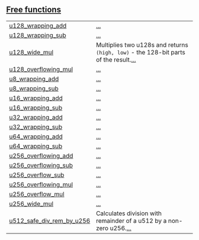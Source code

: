 
[Free functions](./core-integer-free_functions.md)
 ---
| | |
|:---|:---|
| [u128_wrapping_add](./core-integer-u128_wrapping_add.md) | [...](./core-integer-u128_wrapping_add.md) |
| [u128_wrapping_sub](./core-integer-u128_wrapping_sub.md) | [...](./core-integer-u128_wrapping_sub.md) |
| [u128_wide_mul](./core-integer-u128_wide_mul.md) | Multiplies two u128s and returns `(high, low)`  - the 128-bit parts of the result.[...](./core-integer-u128_wide_mul.md) |
| [u128_overflowing_mul](./core-integer-u128_overflowing_mul.md) | [...](./core-integer-u128_overflowing_mul.md) |
| [u8_wrapping_add](./core-integer-u8_wrapping_add.md) | [...](./core-integer-u8_wrapping_add.md) |
| [u8_wrapping_sub](./core-integer-u8_wrapping_sub.md) | [...](./core-integer-u8_wrapping_sub.md) |
| [u16_wrapping_add](./core-integer-u16_wrapping_add.md) | [...](./core-integer-u16_wrapping_add.md) |
| [u16_wrapping_sub](./core-integer-u16_wrapping_sub.md) | [...](./core-integer-u16_wrapping_sub.md) |
| [u32_wrapping_add](./core-integer-u32_wrapping_add.md) | [...](./core-integer-u32_wrapping_add.md) |
| [u32_wrapping_sub](./core-integer-u32_wrapping_sub.md) | [...](./core-integer-u32_wrapping_sub.md) |
| [u64_wrapping_add](./core-integer-u64_wrapping_add.md) | [...](./core-integer-u64_wrapping_add.md) |
| [u64_wrapping_sub](./core-integer-u64_wrapping_sub.md) | [...](./core-integer-u64_wrapping_sub.md) |
| [u256_overflowing_add](./core-integer-u256_overflowing_add.md) | [...](./core-integer-u256_overflowing_add.md) |
| [u256_overflowing_sub](./core-integer-u256_overflowing_sub.md) | [...](./core-integer-u256_overflowing_sub.md) |
| [u256_overflow_sub](./core-integer-u256_overflow_sub.md) | [...](./core-integer-u256_overflow_sub.md) |
| [u256_overflowing_mul](./core-integer-u256_overflowing_mul.md) | [...](./core-integer-u256_overflowing_mul.md) |
| [u256_overflow_mul](./core-integer-u256_overflow_mul.md) | [...](./core-integer-u256_overflow_mul.md) |
| [u256_wide_mul](./core-integer-u256_wide_mul.md) | [...](./core-integer-u256_wide_mul.md) |
| [u512_safe_div_rem_by_u256](./core-integer-u512_safe_div_rem_by_u256.md) | Calculates division with remainder of a u512 by a non-zero u256.[...](./core-integer-u512_safe_div_rem_by_u256.md) |
